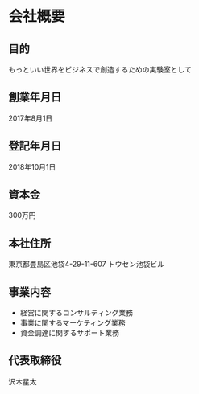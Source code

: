 # 会社概要

## 目的
もっといい世界をビジネスで創造するための実験室として

## 創業年月日
2017年8月1日

## 登記年月日
2018年10月1日

## 資本金
300万円

## 本社住所
東京都豊島区池袋4-29-11-607
トウセン池袋ビル

## 事業内容
- 経営に関するコンサルティング業務
- 事業に関するマーケティング業務
- 資金調達に関するサポート業務

## 代表取締役
沢木星太